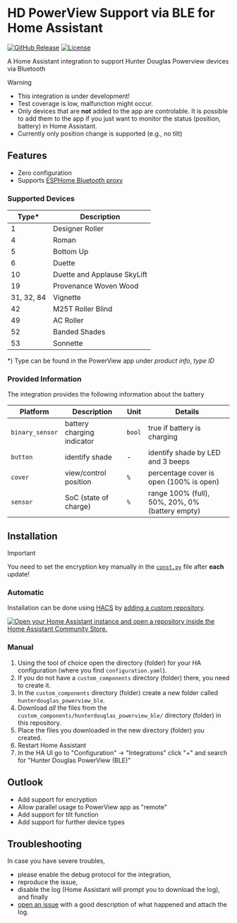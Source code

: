 # HD PowerView Support via BLE for Home Assistant

[![GitHub Release][releases-shield]][releases]
[![License][license-shield]](LICENSE)

 A Home Assistant integration to support Hunter Douglas Powerview devices via Bluetooth

> [!WARNING]
> - This integration is under development!
> - Test coverage is low, malfunction might occur. 
> - Only devices that are **not** added to the app are controlable. It is possible to add them to the app if you just want to monitor the status (position, battery) in Home Assistant.
> - Currently only position change is supported (e.g., no tilt)

## Features
- Zero configuration
- Supports [ESPHome Bluetooth proxy](https://esphome.io/components/bluetooth_proxy)

### Supported Devices

Type* | Description
-- | -- 
1  | Designer Roller
4  | Roman
5  | Bottom Up
6  | Duette
10 | Duette and Applause SkyLift
19 | Provenance Woven Wood
31, 32, 84 | Vignette
42 | M25T Roller Blind
49 | AC Roller
52 | Banded Shades
53 | Sonnette

\*) Type can be found in the PowerView app under *product info*, *type ID*

### Provided Information
The integration provides the following information about the battery

Platform | Description | Unit | Details
-- | -- | -- | --
`binary_sensor` | battery charging indicator | `bool` | true if battery is charging
`button` | identify shade | - | identify shade by LED and 3 beeps
`cover` | view/control position | `%` | percentage cover is open (100% is open)
`sensor` | SoC (state of charge) | `%` | range 100% (full), 50%, 20%, 0% (battery empty)

## Installation
> [!IMPORTANT]
> You need to set the encryption key manually in the [`const.py`](https://github.com/patman15/hdpv_ble/blob/main/custom_components/hunterdouglas_powerview_ble/const.py) file after **each** update!
### Automatic
Installation can be done using [HACS](https://hacs.xyz/) by [adding a custom repository](https://hacs.xyz/docs/faq/custom_repositories/).

[![Open your Home Assistant instance and open a repository inside the Home Assistant Community Store.](https://my.home-assistant.io/badges/hacs_repository.svg)](https://my.home-assistant.io/redirect/hacs_repository/?owner=patman15&repository=hdpv_ble&category=Integration)

### Manual
1. Using the tool of choice open the directory (folder) for your HA configuration (where you find `configuration.yaml`).
1. If you do not have a `custom_components` directory (folder) there, you need to create it.
1. In the `custom_components` directory (folder) create a new folder called `hunterdouglas_powerview_ble`.
1. Download _all_ the files from the `custom_components/hunterdouglas_powerview_ble/` directory (folder) in this repository.
1. Place the files you downloaded in the new directory (folder) you created.
1. Restart Home Assistant
1. In the HA UI go to "Configuration" -> "Integrations" click "+" and search for "Hunter Douglas PowerView (BLE)"


## Outlook
- Add support for encryption
- Allow parallel usage to PowerView app as "remote"
- Add support for tilt function
- Add support for further device types

## Troubleshooting
In case you have severe troubles,

- please enable the debug protocol for the integration,
- reproduce the issue,
- disable the log (Home Assistant will prompt you to download the log), and finally
- [open an issue](https://github.com/patman15/hdpv_ble/issues/new?assignees=&labels=Bug&projects=&template=bug.yml) with a good description of what happened and attach the log.

[license-shield]: https://img.shields.io/github/license/patman15/hdpv_ble.svg?style=for-the-badge
[releases-shield]: https://img.shields.io/github/release/patman15/hdpv_ble.svg?style=for-the-badge
[releases]: https://github.com//patman15/hdpv_ble/releases
